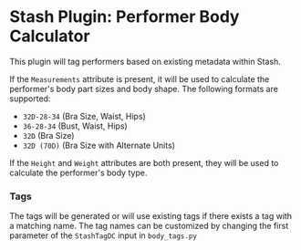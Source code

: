 # Stash Plugin: Performer Body Calculator 

This plugin will tag performers based on existing metadata within Stash.

If the `Measurements` attribute is present, it will be used to calculate the performer's body part sizes and body shape. The following formats are supported:
- `32D-28-34` (Bra Size, Waist, Hips)
- `36-28-34` (Bust, Waist, Hips)
- `32D` (Bra Size)
- `32D (70D)` (Bra Size with Alternate Units)

If the `Height` and `Weight` attributes are both present, they will be used to calculate the performer's body type.

### Tags
The tags will be generated or will use existing tags if there exists a tag with a matching name. The tag names can be customized by changing the first parameter of the `StashTagDC` input in `body_tags.py`